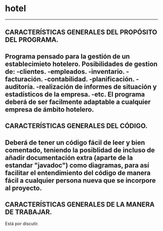 # hotel
------------------------------------------------------------------------------------------------------------------------------------------
CARACTERÍSTICAS GENERALES DEL PROPÓSITO DEL PROGRAMA.
------------------------------------------------------------------------------------------------------------------------------------------
Programa pensado para la gestión de un establecimieto hotelero.
Posibilidades de gestion de:
-clientes.
-empleados.
-inventario.
-facturación.
-contabilidad.
-planificación.
-auditoría.
-realización de informes de situación y estadísticos de la empresa.
-etc.
El programa deberá de ser facilmente adaptable a cualquier empresa de ámbito hotelero. 
------------------------------------------------------------------------------------------------------------------------------------------
CARACTERÍSTICAS GENERALES DEL CÓDIGO.
------------------------------------------------------------------------------------------------------------------------------------------
Deberá de tener un código fácil de leer y bien comentado, teniendo la posiblidad de incluso de añadir documentación extra (aparte de la estandar "javadoc") como diagramas, para así facilitar el entendimiento del código de manera fácil a cualquier persona nueva que se incorpore al proyecto. 
------------------------------------------------------------------------------------------------------------------------------------------
CARACTERÍSTICAS GENERALES DE LA MANERA DE TRABAJAR.
------------------------------------------------------------------------------------------------------------------------------------------
Está por discutir.

